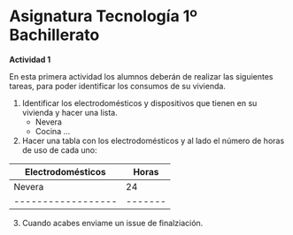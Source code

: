 # Asignatura Tecnología 1º Bachillerato 
**Actividad 1**

En esta primera actividad los alumnos deberán de realizar las siguientes tareas, para poder identificar los consumos de su vivienda.
1. Identificar los electrodomésticos y dispositivos que tienen en su vivienda y hacer una lista.
   - Nevera
   - Cocina
     ...
2. Hacer una tabla con los electrodomésticos y al lado el número de horas de uso de cada uno:

  | Electrodomésticos | Horas  |
  | ------------------|------- |
  |   Nevera          |  24
  | ------------------|------- |
  
3. Cuando acabes enviame un issue de finalziación.
